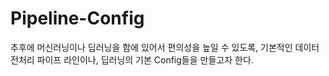 # Pipeline-Config

추후에 머신러닝이나 딥러닝을 함에 있어서 편의성을 높일 수 있도록, 기본적인 데이터 전처리 파이프 라인이나, 딥러닝의 기본 Config들을 만들고자 한다.

